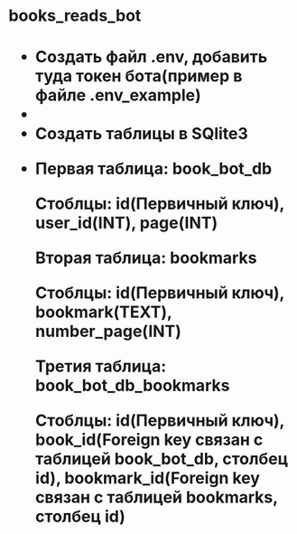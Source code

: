 <h1>books_reads_bot<h1>
<ul><li>Создать файл .env, добавить туда токен бота(пример в файле .env_example)<li>
<li>Создать таблицы в SQlite3<li>
<p>Первая таблица: book_bot_db<p>
<p>Стоблцы: id(Первичный ключ), user_id(INT), page(INT)<p>
<p>Вторая таблица: bookmarks<p>
<p>Стоблцы: id(Первичный ключ), bookmark(TEXT), number_page(INT)<p>
<p>Третия таблица: book_bot_db_bookmarks<p>
<p>Стоблцы: id(Первичный ключ), book_id(Foreign key связан с таблицей book_bot_db, столбец id), bookmark_id(Foreign key связан с таблицей bookmarks, столбец id)<p></ul>
